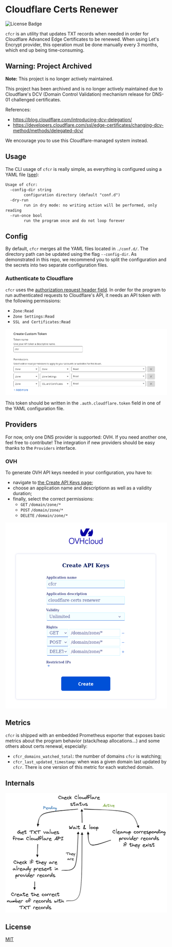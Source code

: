 # Cloudflare Certs Renewer

![License Badge](https://img.shields.io/badge/license-MIT-success)

`cfcr` is an utility that updates TXT records when needed in order for Cloudflare Advanced Edge Certificates to be renewed. When using Let's Encrypt provider, this operation must be done manually every 3 months, which end up being time-consuming.


## Warning: Project Archived

**Note:** This project is no longer actively maintained.

This project has been archived and is no longer actively maintained due to Cloudflare's DCV (Domain Control Validation) mechanism release for DNS-01 challenged certificates.

References:
* https://blog.cloudflare.com/introducing-dcv-delegation/
* https://developers.cloudflare.com/ssl/edge-certificates/changing-dcv-method/methods/delegated-dcv/

We encourage you to use this Cloudflare-managed system instead.


## Usage

The CLI usage of `cfcr` is really simple, as everything is configured using a YAML file ([see](#config)):

```
Usage of cfcr:
  -config-dir string
        configuration directory (default "conf.d")
  -dry-run
        run in dry mode: no writing action will be performed, only reading
  -run-once bool
        run the program once and do not loop forever
```
## Config

By default, `cfcr` merges all the YAML files located in `./conf.d/`. The directory path can be updated using the flag `--config-dir`. As demonstrated in this repo, we recommend you to split the configuration and the secrets into two separate configuration files.

### Authenticate to Cloudflare


`cfcr` uses the [authorization request header field](https://www.rfc-editor.org/rfc/rfc6750#section-2.1). In order for the program to run authenticated requests to Cloudflare's API, it needs an API token with the following permissions:

*  `Zone:Read`
*  `Zone Settings:Read`
*  `SSL and Certificates:Read`

![](docs/cloudflare-api-token-permissions.png)

This token should be written in the `.auth.cloudflare.token` field in one of the YAML configuration file.

## Providers

For now, only one DNS provider is supported: OVH. If you need another one, feel free to contribute! The integration if new providers should be easy thanks to the `Providers` interface.

### OVH

To generate OVH API keys needed in your configuration, you have to:

* navigate to [the Create API Keys page](https://www.ovh.com/auth/api/createToken);
* choose an application name and descriptionn as well as a validity duration;
* finally, select the correct permissions:
  * `GET` `/domain/zone/*`
  * `POST` `/domain/zone/*`
  * `DELETE` `/domain/zone/*`

![OVH API keys creation](docs/ovh-api-keys-creation.png)

## Metrics

`cfcr` is shipped with an embedded Prometheus exporter that exposes basic metrics about the program behavior (stack/heap allocations...) and some others about certs renewal, especially:

* `cfcr_domains_watched_total`: the number of domains `cfcr` is watching;
* `cfcr_last_updated_timestamp`: when was a given domain last updated by `cfcr`. There is one version of this metric for each watched domain.

## Internals

![Workflow](docs/certs-check-diagram.png)

## License

[MIT](https://choosealicense.com/licenses/mit/)
